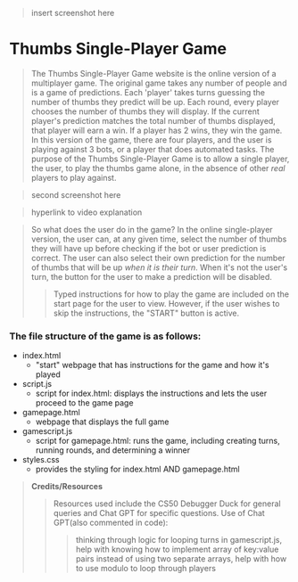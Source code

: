 >insert screenshot here

# Thumbs Single-Player Game
>The Thumbs Single-Player Game website is the online version of a multiplayer game.
The original game takes any number of people and is a game of predictions.
Each 'player' takes turns guessing the number of thumbs they predict will be up.
Each round, every player chooses the number of thumbs they will display.
If the current player's prediction matches the total number of thumbs displayed, that player will earn a win.
If a player has 2 wins, they win the game.
In this version of the game, there are four players, and the user is playing against 3 bots, or a player that does automated tasks.
The purpose of the Thumbs Single-Player Game is to allow a single player, the user, to play the thumbs game alone, in the absence of other *real* players to play against.

>second screenshot here

>hyperlink to video explanation

>So what does the user do in the game?
In the online single-player version, the user can, at any given time, select the number of thumbs they will have up before checking if the bot or user prediction is correct.
The user can also select their own prediction for the number of thumbs that will be up *when it is their turn*.
When it's not the user's turn, the button for the user to make a prediction will be disabled.
>>Typed instructions for how to play the game are included on the start page for the user to view.
However, if the user wishes to skip the instructions, the "START" button is active.

### The file structure of the game is as follows:
 - index.html
    - "start" webpage that has instructions for the game and how it's played
 - script.js
    - script for index.html: displays the instructions and lets the user proceed to the game page
 - gamepage.html
    - webpage that displays the full game
 - gamescript.js
    - script for gamepage.html: runs the game, including creating turns, running rounds, and determining a winner
 - styles.css
    - provides the styling for index.html AND gamepage.html

>__Credits/Resources__
>>Resources used include the CS50 Debugger Duck for general queries and Chat GPT for specific questions.
Use of Chat GPT(also commented in code):
>>> thinking through logic for looping turns in gamescript.js,
help with knowing how to implement array of key:value pairs instead of using two separate arrays,
help with how to use modulo to loop through players

